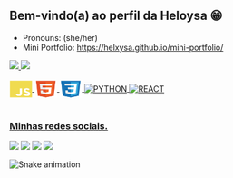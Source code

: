 ## Bem-vindo(a) ao perfil da Heloysa 😁
- Pronouns: (she/her)
- Mini Portfolio: https://helxysa.github.io/mini-portfolio/

 <div>
   <a href="https://github.com/helxysa">
   <img height="180em" src="https://github-readme-stats.vercel.app/api?username=helxysa&show_icons=true&theme=tokyonight&include_all_commits=true&count_private=true"/>
   <img height="180em" src="https://github-readme-stats.vercel.app/api/top-langs/?username=helxysa&layout=compact&langs_count=6&theme=tokyonight"/>

</div>
<div style="display: inline_block"><br>
  <img align="center" alt="Js" height="30" width="40" src="https://raw.githubusercontent.com/devicons/devicon/master/icons/javascript/javascript-plain.svg">
  <img align="center" alt="HTML" height="30" width="40" src="https://raw.githubusercontent.com/devicons/devicon/master/icons/html5/html5-original.svg">
  <img align="center" alt="CSS" height="30" width="40" src="https://raw.githubusercontent.com/devicons/devicon/master/icons/css3/css3-original.svg">
  <img align="center" alt="PYTHON" height="30" width="40" 
src="https://cdn.jsdelivr.net/gh/devicons/devicon/icons/python/python-plain.svg" />
<img align="center" alt="REACT" height="30" width="40" 
src="https://cdn.jsdelivr.net/gh/devicons/devicon/icons/react/react-original.svg" />

          
  

</div>
 
 <br>
 
  ### Minhas redes sociais.
 
<div> 

  <a href="https://www.instagram.com/helxysa/" target="_blank"><img src="https://img.shields.io/badge/-Instagram-%23E4405F?style=for-the-badge&logo=instagram&logoColor=white" target="_blank"></a>
 <a href="https://discord.gg/723293759923552349" target="_blank"><img src="https://img.shields.io/badge/Discord-7289DA?style=for-the-badge&logo=discord&logoColor=white" target="_blank"></a> 
  <a href = "mailto:heloysagama2@gmail.com"><img src="https://img.shields.io/badge/-Gmail-%23333?style=for-the-badge&logo=gmail&logoColor=white" target="_blank"></a>
  <a href="https://www.linkedin.com/in/heloysa-gama-7b6675251/" target="_blank"><img src="https://img.shields.io/badge/-LinkedIn-%230077B5?style=for-the-badge&logo=linkedin&logoColor=white" target="_blank"></a> 
 
  ![Snake animation](https://github.com/devemdobro/devemdobro/blob/output/github-contribution-grid-snake.svg)

</div>

